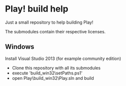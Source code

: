 # Play! build help

Just a small repository to help building Play!

The submodules contain their respective licenses.  

## Windows

Install Visual Studio 2013 (for example community edition)

* Clone this repository with all its submodules
* execute 'build_win32\setPaths.ps1'
* open Play\build_win32\Play.sln and build
